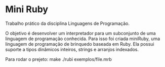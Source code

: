 
# Mini Ruby

Trabalho prático da disciplina Linguagens de Programação.

O	 objetivo	 é	 desenvolver	 um	 interpretador	 para	 um subconjunto	 de	 uma	 linguagem	 de	 programação conhecida.	 Para	 isso	 foi	 criada	 miniRuby, uma	 linguagem	 de	 programação	 de	 brinquedo	 baseada	 em	 Ruby.	Ela	possui	suporte	a	tipos dinâmicos	inteiros,	strings	e	arranjos	indexados.

Para rodar o prejeto:
    make
    ./rubi exemplos/file.mrb
      
